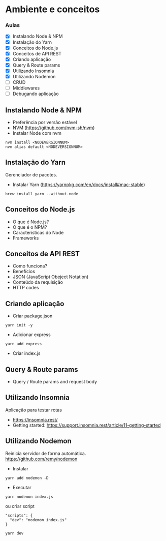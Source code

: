 # Ambiente e conceitos

### Aulas

- [x] Instalando Node & NPM
- [x] Instalação do Yarn
- [x] Conceitos do Node.js
- [x] Conceitos de API REST
- [x] Criando aplicação
- [x] Query & Route params
- [x] Utilizando Insomnia
- [x] Utilizando Nodemon
- [ ] CRUD
- [ ] Middlewares
- [ ] Debugando aplicação

## Instalando Node & NPM

- Preferência por versão estável
- NVM (https://github.com/nvm-sh/nvm)
- Instalar Node com nvm

```
nvm install <NODEVERSIONNUM>
nvm alias default <NODEVERSIONNUM>
```

## Instalação do Yarn

Gerenciador de pacotes.

- Instalar Yarn (https://yarnpkg.com/en/docs/install#mac-stable)

```
brew install yarn --without-node
```

## Conceitos do Node.js

- O que é Node.js?
- O que é o NPM?
- Características do Node
- Frameworks

## Conceitos de API REST

- Como funciona?
- Benefícios
- JSON (JavaScript Obeject Notation)
- Conteúdo da requisição
- HTTP codes

## Criando aplicação

- Criar package.json

```
yarn init -y
```

- Adicionar express

```
yarn add express
```

- Criar index.js

## Query & Route params

- Query / Route params and request body

## Utilizando Insomnia

Aplicação para testar rotas

- https://insomnia.rest/
- Getting started: https://support.insomnia.rest/article/11-getting-started

## Utilizando Nodemon

Reinicia servidor de forma automática.  
https://github.com/remy/nodemon

- Instalar
```
yarn add nodemon -D
```
- Executar 
```
yarn nodemon index.js
```
ou criar script
```
"scripts": {
  "dev": "nodemon index.js"
}
```
```
yarn dev
```

